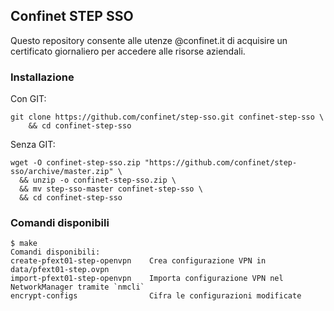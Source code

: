 ## Confinet STEP SSO

Questo repository consente alle utenze @confinet.it di acquisire un
certificato giornaliero per accedere alle risorse aziendali.

### Installazione

Con GIT:

```
git clone https://github.com/confinet/step-sso.git confinet-step-sso \
    && cd confinet-step-sso
```

Senza GIT:

```
wget -O confinet-step-sso.zip "https://github.com/confinet/step-sso/archive/master.zip" \
  && unzip -o confinet-step-sso.zip \
  && mv step-sso-master confinet-step-sso \
  && cd confinet-step-sso
```

### Comandi disponibili

```
$ make
Comandi disponibili:
create-pfext01-step-openvpn    Crea configurazione VPN in data/pfext01-step.ovpn
import-pfext01-step-openvpn    Importa configurazione VPN nel NetworkManager tramite `nmcli`
encrypt-configs                Cifra le configurazioni modificate
```
